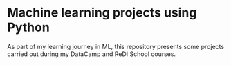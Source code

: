 # Machine learning projects using Python


As part of my learning journey in ML, this repository presents some projects carried out during my DataCamp and ReDI School courses. 
